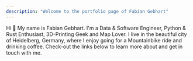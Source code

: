 ```yaml
---
description: "Welcome to the portfolio page of Fabian Gebhart"
---
```


Hi 👋 My name is Fabian Gebhart. I'm a Data & Software Engineer, Python & Rust Enthusiast, 3D-Printing Geek and
Map Lover. I live in the beautiful city of Heidelberg, Germany, where I enjoy going for a Mountainbike ride and
drinking coffee. Check-out the links below to learn more about and get in touch with me.
